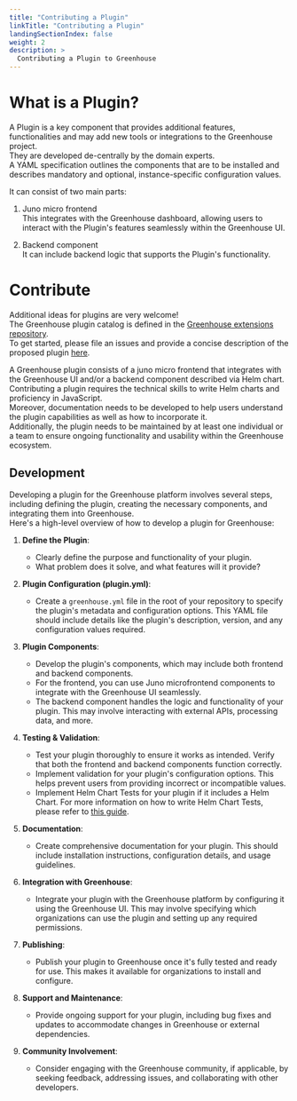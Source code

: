 ```yaml
---
title: "Contributing a Plugin"
linkTitle: "Contributing a Plugin"
landingSectionIndex: false
weight: 2
description: >
  Contributing a Plugin to Greenhouse
---
```


# What is a Plugin?

A Plugin is a key component that provides additional features, functionalities and may add new tools or integrations to the Greenhouse project.  
They are developed de-centrally by the domain experts.  
A YAML specification outlines the components that are to be installed and describes mandatory and optional, instance-specific configuration values.

It can consist of two main parts:

1. Juno micro frontend  
   This integrates with the Greenhouse dashboard, allowing users to interact with the Plugin's features seamlessly within the Greenhouse UI.

2. Backend component  
   It can include backend logic that supports the Plugin's functionality.

# Contribute

Additional ideas for plugins are very welcome!  
The Greenhouse plugin catalog is defined in the [Greenhouse extensions repository](https://github.com/cloudoperators/greenhouse-extensions).  
To get started, please file an issues and provide a concise description of the proposed plugin [here](https://github.com/cloudoperators/greenhouse-extensions/issues).

A Greenhouse plugin consists of a juno micro frontend that integrates with the Greenhouse UI and/or a backend component described via Helm chart.  
Contributing a plugin requires the technical skills to write Helm charts and proficiency in JavaScript.  
Moreover, documentation needs to be developed to help users understand the plugin capabilities as well as how to incorporate it.  
Additionally, the plugin needs to be maintained by at least one individual or a team to ensure ongoing functionality and usability within the Greenhouse ecosystem.

## Development

Developing a plugin for the Greenhouse platform involves several steps, including defining the plugin, creating the necessary components, and integrating them into Greenhouse.  
Here's a high-level overview of how to develop a plugin for Greenhouse:

1. **Define the Plugin**:

   - Clearly define the purpose and functionality of your plugin.
   - What problem does it solve, and what features will it provide?

2. **Plugin Configuration (plugin.yml)**:

   - Create a `greenhouse.yml` file in the root of your repository to specify the plugin's metadata and configuration options. This YAML file should include details like the plugin's description, version, and any configuration values required.

3. **Plugin Components**:

   - Develop the plugin's components, which may include both frontend and backend components.
   - For the frontend, you can use Juno microfrontend components to integrate with the Greenhouse UI seamlessly.
   - The backend component handles the logic and functionality of your plugin. This may involve interacting with external APIs, processing data, and more.

4. **Testing & Validation**:

   - Test your plugin thoroughly to ensure it works as intended. Verify that both the frontend and backend components function correctly.
   - Implement validation for your plugin's configuration options. This helps prevent users from providing incorrect or incompatible values.
   - Implement Helm Chart Tests for your plugin if it includes a Helm Chart. For more information on how to write Helm Chart Tests, please refer to [this guide](/greenhouse/docs/user-guides/plugin/plugin-tests).

5. **Documentation**:

   - Create comprehensive documentation for your plugin. This should include installation instructions, configuration details, and usage guidelines.

6. **Integration with Greenhouse**:

   - Integrate your plugin with the Greenhouse platform by configuring it using the Greenhouse UI. This may involve specifying which organizations can use the plugin and setting up any required permissions.

7. **Publishing**:

   - Publish your plugin to Greenhouse once it's fully tested and ready for use. This makes it available for organizations to install and configure.

8. **Support and Maintenance**:

   - Provide ongoing support for your plugin, including bug fixes and updates to accommodate changes in Greenhouse or external dependencies.

9. **Community Involvement**:
   - Consider engaging with the Greenhouse community, if applicable, by seeking feedback, addressing issues, and collaborating with other developers.

